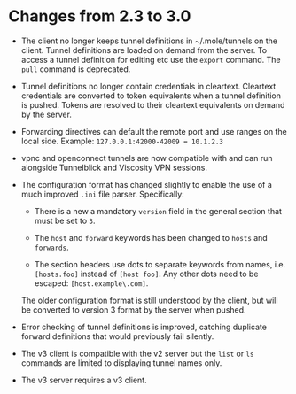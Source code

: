 Changes from 2.3 to 3.0
=======================

 - The client no longer keeps tunnel definitions in ~/.mole/tunnels on
   the client. Tunnel definitions are loaded on demand from the server.
   To access a tunnel definition for editing etc use the `export`
   command. The `pull` command is deprecated.

 - Tunnel definitions no longer contain credentials in cleartext.
   Cleartext credentials are converted to token equivalents when a
   tunnel definition is pushed. Tokens are resolved to their cleartext
   equivalents on demand by the server.

 - Forwarding directives can default the remote port and use ranges on
   the local side. Example: `127.0.0.1:42000-42009 = 10.1.2.3`

 - vpnc and openconnect tunnels are now compatible with and can run
   alongside Tunnelblick and Viscosity VPN sessions.

 - The configuration format has changed slightly to enable the use of a
   much improved `.ini` file parser. Specifically:

   * There is a new a mandatory `version` field in the general section
     that must be set to `3`.

   * The `host` and `forward` keywords has been changed to `hosts` and
     `forwards`.

   * The section headers use dots to separate keywords from names, i.e.
     `[hosts.foo]` instead of `[host foo]`. Any other dots need to be
     escaped: `[host.example\.com]`.

   The older configuration format is still understood by the client, but
   will be converted to version 3 format by the server when pushed.

 - Error checking of tunnel definitions is improved, catching duplicate
   forward definitions that would previously fail silently.

 - The v3 client is compatible with the v2 server but the `list` or `ls`
   commands are limited to displaying tunnel names only.

 - The v3 server requires a v3 client.

